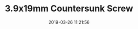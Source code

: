 ---
title: '3.9x19mm Countersunk Screw'
date: '2019-03-26 11:21:56'
description: 3.9x19mm Countersunk Screw
productcategory: Bolt, Nut, Screw etc.
maincategory: Hardware
background: '#e58e26'
image: '/assets/img/3_9_havsa_bas_vida_render.jpg'
product: true

---